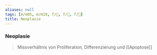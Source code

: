 ```yaml
---
aliases: null
tags: [m/m05, m/m19, f/🦀, f/🧪, f/🔬]
title: Neoplasie
---
```

### Neoplasie
> Missverhältnis von Proliferation, Differenzierung und [[Apoptose]]